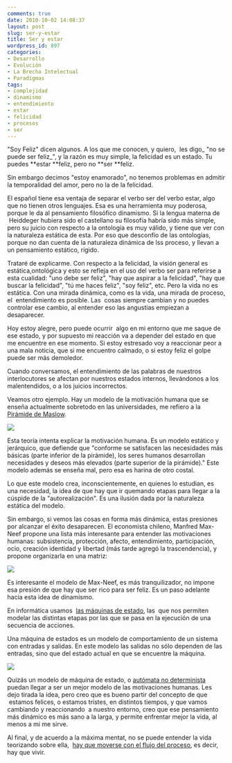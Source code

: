 ```yaml
---
comments: true
date: 2010-10-02 14:08:37
layout: post
slug: ser-y-estar
title: Ser y estar
wordpress_id: 897
categories:
- Desarrollo
- Evolución
- La Brecha Intelectual
- Paradigmas
tags:
- complejidad
- dinamismo
- entendimiento
- estar
- felicidad
- procesos
- ser
---
```


"Soy Feliz" dicen algunos. A los que me conocen, y quiero,  les digo_ "no se puede ser feliz_", y la razón es muy simple, la felicidad es un estado. Tu puedes **estar **feliz, pero no **ser **feliz.

Sin embargo decimos "estoy enamorado", no tenemos problemas en admitir la temporalidad del amor, pero no la de la felicidad.

El español tiene esa ventaja de separar el verbo ser del verbo estar, algo que no tienen otros lenguajes. Esa es una herramienta muy poderosa, porque le da al pensamiento filosófico dinamismo. Si la lengua materna de  Heiddeger hubiera sido el castellano su filosofía habría sido más simple, pero su juicio con respecto a la ontología es muy válido, y tiene que ver con la naturaleza estática de esta. Por eso que desconfío de las ontologías, porque no dan cuenta de la naturaleza dinámica de lss proceso, y llevan a un pensamiento estático, rígido.

Trataré de explicarme. Con respecto a la felicidad, la visión general es estática,ontológica y esto se refleja en el uso del verbo ser para referirse a esta cualidad: "uno debe ser feliz", "hay que aspirar a la felicidad", "hay que buscar la felicidad", "tú me haces feliz", "soy feliz", etc. Pero la vida no es estática. Con una mirada dinámica, como es la vida, una mirada de proceso, el  entendimiento es posible. Las  cosas siempre cambian y no puedes controlar ese cambio, al entender eso las angustias empiezan a desaparecer.

Hoy estoy alegre, pero puede ocurrir  algo en mi entorno que me saque de ese estado, y por supuesto mi reacción va a depender del estado en que me encuentre en ese momento. Si estoy estresado voy a reaccionar peor a una mala noticia, que si me encuentro calmado, o si estoy feliz el golpe puede ser más demoledor.

Cuando conversamos, el entendimiento de las palabras de nuestros interlocutores se afectan por nuestros estados internos, llevándonos a los malentendidos, o a los juicios incorrectos.

Veamos otro ejemplo. Hay un modelo de la motivación humana que se enseña actualmente sobretodo en las universidades, me refiero a la [Pirámide de Maslow](http://es.wikipedia.org/wiki/Pir%C3%A1mide_de_Maslow).


[![](http://www.lnds.net/blog/wp-content/uploads/2010/10/400px-Pirámide_de_Maslow.svg_.png)](http://www.lnds.net/blog/wp-content/uploads/2010/10/400px-Pirámide_de_Maslow.svg_.png)




Esta teoría intenta explicar la motivación humana. Es un modelo estático y jerárquico, que defiende que "conforme se satisfacen las necesidades más básicas (parte inferior de la pirámide), los seres humanos desarrollan necesidades y deseos más elevados (parte superior de la pirámide)." Este modelo además se enseña mal, pero esa es harina de otro costal.




Lo que este modelo crea, inconscientemente, en quienes lo estudian, es una necesidad, la idea de que hay que ir quemando etapas para llegar a la cúspide de la "autorealización". Es una ilusión dada por la naturaleza estática del modelo.




Sin embargo, si vemos las cosas en forma más dinámica, estas presiones por alcanzar el éxito desaparecen. El economista chileno, Manfred Max-Neef propone una lista más interesante para entender las motivaciones humanas: subsistencia, protección, afecto, entendimiento, participación, ocio, creación identidad y libertad (más tarde agregó la trascendencia), y propone organizarla en una matriz:




[![](http://www.lnds.net/blog/wp-content/uploads/2010/10/matriz-max-neef-300x224.jpg)](http://www.lnds.net/blog/wp-content/uploads/2010/10/matriz-max-neef.jpg)


Es interesante el modelo de Max-Neef, es más tranquilizador, no impone esa presión de que hay que ser rico para ser feliz. Es un paso adelante hacia esta idea de dinamismo.

En informática usamos  [las máquinas de estado](http://es.wikipedia.org/wiki/M%C3%A1quina_de_estados), las  que nos permiten modelar las distintas etapas por las que se pasa en la ejecución de una secuencia de acciones.

Una máquina de estados es un modelo de comportamiento de un sistema con entradas y salidas. En este modelo las salidas no sólo dependen de las entradas, sino que del estado actual en que se encuentre la máquina.

[![](http://www.lnds.net/blog/wp-content/uploads/2010/10/math-finite-state-machine-DHD.gif)](http://www.lnds.net/blog/wp-content/uploads/2010/10/math-finite-state-machine-DHD.gif)

Quizás un modelo de máquina de estado, o [autómata no determinista](http://es.wikipedia.org/wiki/Aut%C3%B3mata_finito#Aut.C3.B3mata_finito_no_determinista) puedan llegar a ser un mejor modelo de las motivaciones humanas. Les dejo tirada la idea, pero creo que es bueno partir del concepto de que  estamos felices, o estamos tristes, en distintos tiempos, y que vamos cambiando y reaccionando  a nuestro entorno, creo que ese pensamiento más dinámico es más sano a la larga, y permite enfrentar mejor la vida, al menos a mi me sirve.

Al final, y de acuerdo a la máxima mentat, no se puede entender la vida teorizando sobre ella,  [hay que moverse con el flujo del proceso](http://www.lnds.net/blog/2010/05/sobre-los-procesos.html), es decir, hay que vivir.
